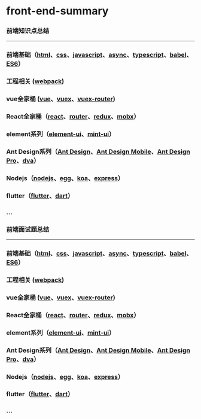 # front-end-summary

### 前端知识点总结


---


### 前端基础（[html]()、[css]()、[javascript]()、[async]()、[typescript]()、[babel]()、[ES6]()）
### 工程相关 ([webpack]())
### vue全家桶 ([vue]()、[vuex]()、[vuex-router]())
### React全家桶（[react]()、[router]()、[redux]()、[mobx]()）
### element系列（[element-ui]()、[mint-ui]()）
### Ant Design系列（[Ant Design]()、[Ant Design Mobile]()、[Ant Design Pro]()、[dva]()）
### Nodejs（[nodejs]()、[egg]()、[koa]()、[express]()）
### flutter（[flutter]()、[dart]()）
### ...


### 前端面试题总结


---

  
### 前端基础（[html]()、[css]()、[javascript]()、[async]()、[typescript]()、[babel]()、[ES6]()）
### 工程相关 ([webpack]())
### vue全家桶 ([vue]()、[vuex]()、[vuex-router]())
### React全家桶（[react]()、[router]()、[redux]()、[mobx]()）
### element系列（[element-ui]()、[mint-ui]()）
### Ant Design系列（[Ant Design]()、[Ant Design Mobile]()、[Ant Design Pro]()、[dva]()）
### Nodejs（[nodejs]()、[egg]()、[koa]()、[express]()）
### flutter（[flutter]()、[dart]()）
### ...



